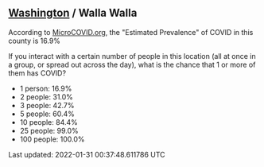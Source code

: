 
## [Washington](/united-states/washington) / Walla Walla

According to [MicroCOVID.org](http://microcovid.org),
the "Estimated Prevalence" of COVID in this county is 16.9%

If you interact with a certain number of people in this location
(all at once in a group, or spread out across the day), what is the chance that
1 or more of them has COVID?

- 1 person: 16.9%
- 2 people: 31.0%
- 3 people: 42.7%
- 5 people: 60.4%
- 10 people: 84.4%
- 25 people: 99.0%
- 100 people: 100.0%

Last updated: 2022-01-31 00:37:48.611786 UTC
